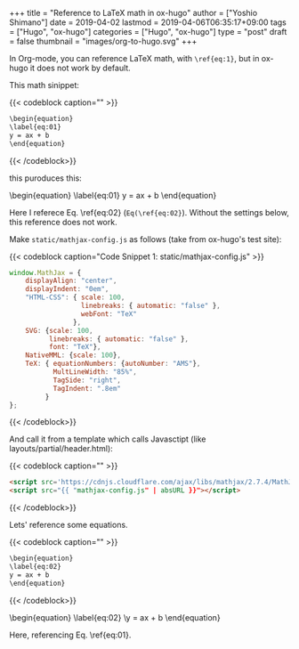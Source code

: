 +++
title = "Reference to LaTeX math in ox-hugo"
author = ["Yoshio Shimano"]
date = 2019-04-02
lastmod = 2019-04-06T06:35:17+09:00
tags = ["Hugo", "ox-hugo"]
categories = ["Hugo", "ox-hugo"]
type = "post"
draft = false
thumbnail = "images/org-to-hugo.svg"
+++

In Org-mode, you can reference LaTeX math, with `\ref{eq:1}`,
but in ox-hugo it does not work by default.

This math sinippet:

{{< codeblock caption="" >}}
```org
\begin{equation}
\label{eq:01}
y = ax + b
\end{equation}
```
{{< /codeblock>}}

this puroduces this:

\begin{equation}
\label{eq:01}
y = ax + b
\end{equation}

Here I referece Eq. \ref{eq:02} (`Eq(\ref{eq:02}`).
Without the settings below, this reference does not work.

Make `static/mathjax-config.js` as follows
(take from ox-hugo's test site):

{{< codeblock caption="Code Snippet 1: static/mathjax-config.js" >}}
```javascript
window.MathJax = {
    displayAlign: "center",
    displayIndent: "0em",
    "HTML-CSS": { scale: 100,
                  linebreaks: { automatic: "false" },
                  webFont: "TeX"
                },
    SVG: {scale: 100,
          linebreaks: { automatic: "false" },
          font: "TeX"},
    NativeMML: {scale: 100},
    TeX: { equationNumbers: {autoNumber: "AMS"},
           MultLineWidth: "85%",
           TagSide: "right",
           TagIndent: ".8em"
         }
};
```
{{< /codeblock>}}

And call it from a template which calls Javasctipt
(like layouts/partial/header.html):

{{< codeblock caption="" >}}
```html
<script src='https://cdnjs.cloudflare.com/ajax/libs/mathjax/2.7.4/MathJax.js?config=TeX-MML-AM_CHTML' async></script>
<script src="{{ "mathjax-config.js" | absURL }}"></script>
```
{{< /codeblock>}}

Lets' reference some equations.

{{< codeblock caption="" >}}
```org
\begin{equation}
\label{eq:02}
y = ax + b
\end{equation}
```
{{< /codeblock>}}

\begin{equation}
\label{eq:02}
\y = ax + b
\end{equation}

Here, referencing Eq. \ref{eq:01}.
